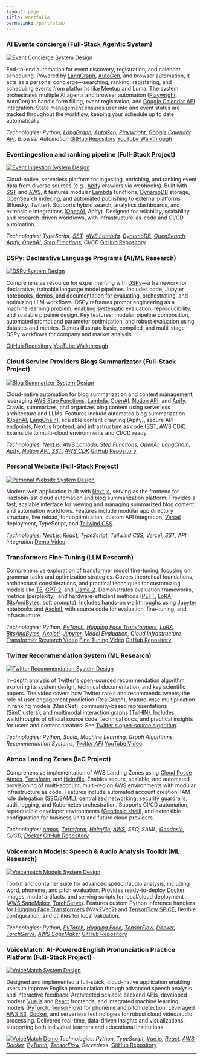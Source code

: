 ```yaml
---
layout: page
title: Portfolio
permalink: /portfolio/
---
```


<link rel="stylesheet" href="/assets/portfolio-grid.css">

<div class="portfolio-grid">

<div class="portfolio-item">
  <h3>AI Events concierge (Full-Stack Agentic System)</h3>
  <a href="/images/events-planner-agent-system-design.png" target="_blank"><img src="/images/events-planner-agent-system-design.png" alt="Event Concierge System Design"></a>
  <p>End-to-end automation for event discovery, registration, and calendar scheduling. Powered by <a href="https://langchain-ai.github.io/langgraph/" target="_blank">LangGraph</a>, <a href="https://microsoft.github.io/autogen/" target="_blank">AutoGen</a>, and browser automation, it acts as a personal concierge—searching, ranking, registering, and scheduling events from platforms like Meetup and Luma. The system orchestrates multiple AI agents and browser automation (<a href="https://playwright.dev/" target="_blank">Playwright</a>, AutoGen) to handle form filling, event registration, and <a href="https://developers.google.com/calendar/api" target="_blank">Google Calendar API</a> integration. State management ensures user info and event status are tracked throughout the workflow, keeping your schedule up to date automatically.</p>
  <em>Technologies: Python, <a href="https://langchain-ai.github.io/langgraph/" target="_blank">LangGraph</a>, <a href="https://microsoft.github.io/autogen/" target="_blank">AutoGen</a>, <a href="https://playwright.dev/" target="_blank">Playwright</a>, <a href="https://developers.google.com/calendar/api" target="_blank">Google Calendar API</a>, Browser Automation</em>
  <a href="https://github.com/iliazlobin/events-planner-agents">GitHub Repository</a>
  <a href="https://www.youtube.com/watch?v=ORLfWH-2Zfc&t=714s&ab_channel=IliaZlobin">YouTube Walkthrough</a>
</div>

<div class="portfolio-item">
  <h3>Event ingestion and ranking pipeline (Full-Stack Project)</h3>
  <a href="/images/events-planner-ingest-system-design.png" target="_blank"><img src="/images/events-planner-ingest-system-design.png" alt="Event Ingestion System Design"></a>
  <p>Cloud-native, serverless platform for ingesting, enriching, and ranking event data from diverse sources (e.g., <a href="https://apify.com/" target="_blank">Apify</a> crawlers via webhooks). Built with <a href="https://sst.dev/" target="_blank">SST</a> and <a href="https://aws.amazon.com/" target="_blank">AWS</a>, it features modular <a href="https://aws.amazon.com/lambda/" target="_blank">Lambda</a> functions, <a href="https://aws.amazon.com/dynamodb/" target="_blank">DynamoDB</a> storage, <a href="https://opensearch.org/" target="_blank">OpenSearch</a> indexing, and automated publishing to external platforms (Bluesky, Twitter). Supports hybrid search, analytics dashboards, and extensible integrations (<a href="https://openai.com/" target="_blank">OpenAI</a>, Apify). Designed for reliability, scalability, and research-driven workflows, with infrastructure-as-code and CI/CD automation.</p>
  <em>Technologies: TypeScript, <a href="https://sst.dev/" target="_blank">SST</a>, <a href="https://aws.amazon.com/lambda/" target="_blank">AWS Lambda</a>, <a href="https://aws.amazon.com/dynamodb/" target="_blank">DynamoDB</a>, <a href="https://opensearch.org/" target="_blank">OpenSearch</a>, <a href="https://apify.com/" target="_blank">Apify</a>, <a href="https://openai.com/" target="_blank">OpenAI</a>, <a href="https://aws.amazon.com/step-functions/" target="_blank">Step Functions</a>, CI/CD</em>
  <a href="https://github.com/iliazlobin/events-planner-sst">GitHub Repository</a>
</div>

<div class="portfolio-item">
  <h3>DSPy: Declarative Language Programs (AI/ML Research)</h3>
  <a href="/images/dspy-demo-system-design.png" target="_blank"><img src="/images/dspy-demo-system-design.png" alt="DSPy System Design"></a>
  <p>Comprehensive resource for experimenting with <a href="https://github.com/stanfordnlp/dspy" target="_blank">DSPy</a>—a framework for declarative, trainable language model pipelines. Includes code, Jupyter notebooks, demos, and documentation for evaluating, orchestrating, and optimizing LLM workflows. DSPy reframes prompt engineering as a machine learning problem, enabling systematic evaluation, reproducibility, and scalable pipeline design. Key features: modular pipeline composition, automated prompt and parameter optimization, and robust evaluation using datasets and metrics. Demos illustrate basic, compiled, and multi-stage DSPy workflows for company and market analysis.</p>
  <a href="https://github.com/iliazlobin/dspy-research">GitHub Repository</a>
  <a href="https://www.youtube.com/watch?v=NXI2l0wJNBY&ab_channel=IliaZlobin">YouTube Walkthrough</a>
</div>

<div class="portfolio-item">
  <h3>Cloud Service Providers Blogs Summarizator (Full-Stack Project)</h3>
  <a href="/images/blog-summarizer-system-design.png" target="_blank"><img src="/images/blog-summarizer-system-design.png" alt="Blog Summarizer System Design"></a>
  <p>Cloud-native automation for blog summarization and content management, leveraging <a href="https://aws.amazon.com/step-functions/" target="_blank">AWS Step Functions</a>, <a href="https://aws.amazon.com/lambda/" target="_blank">Lambda</a>, <a href="https://openai.com/" target="_blank">OpenAI</a>, <a href="https://www.notion.so/product/api" target="_blank">Notion API</a>, and <a href="https://apify.com/" target="_blank">Apify</a>. Crawls, summarizes, and organizes blog content using serverless architecture and LLMs. Features include automated blog summarization (<a href="https://openai.com/" target="_blank">OpenAI</a>, <a href="https://www.langchain.com/" target="_blank">LangChain</a>), scalable content crawling (Apify), secure API endpoints, <a href="https://nextjs.org/" target="_blank">Next.js</a> frontend, and infrastructure as code (<a href="https://sst.dev/" target="_blank">SST</a>, <a href="https://docs.aws.amazon.com/cdk/latest/guide/home.html" target="_blank">AWS CDK</a>). Extensible to multi-cloud environments and CI/CD ready.</p>
  <em>Technologies: <a href="https://nextjs.org/" target="_blank">Next.js</a>, <a href="https://aws.amazon.com/lambda/" target="_blank">AWS Lambda</a>, <a href="https://aws.amazon.com/step-functions/" target="_blank">Step Functions</a>, <a href="https://openai.com/" target="_blank">OpenAI</a>, <a href="https://www.langchain.com/" target="_blank">LangChain</a>, <a href="https://apify.com/" target="_blank">Apify</a>, <a href="https://www.notion.so/product/api" target="_blank">Notion API</a>, <a href="https://sst.dev/" target="_blank">SST</a>, <a href="https://docs.aws.amazon.com/cdk/latest/guide/home.html" target="_blank">AWS CDK</a></em>
  <a href="https://github.com/iliazlobin/iliazlobin-sst">GitHub Repository</a>
</div>

<div class="portfolio-item">
  <h3>Personal Website (Full-Stack Project)</h3>
  <a href="/images/personal-website-system-design.png" target="_blank"><img src="/images/personal-website-system-design.png" alt="Personal Website System Design"></a>
  <p>Modern web application built with <a href="https://nextjs.org/" target="_blank">Next.js</a>, serving as the frontend for iliazlobin-sst cloud automation and blog summarization platform. Provides a fast, scalable interface for viewing and managing summarized blog content and automation workflows. Features include modular app directory structure, live reload, font optimization, custom API integration, <a href="https://vercel.com/" target="_blank">Vercel</a> deployment, TypeScript, and <a href="https://tailwindcss.com/" target="_blank">Tailwind CSS</a>.</p>
  <em>Technologies: <a href="https://nextjs.org/" target="_blank">Next.js</a>, <a href="https://react.dev/" target="_blank">React</a>, TypeScript, <a href="https://tailwindcss.com/" target="_blank">Tailwind CSS</a>, <a href="https://vercel.com/" target="_blank">Vercel</a>, <a href="https://sst.dev/" target="_blank">SST</a>, API integration</em>
  <a href="https://www.youtube.com/watch?v=171fy2U77iU&t=886s&ab_channel=IliaZlobin">Demo Video</a>
</div>

<div class="portfolio-item">
  <h3>Transformers Fine-Tuning (LLM Research)</h3>
  <p>Comprehensive exploration of transformer model fine-tuning, focusing on grammar tasks and optimization strategies. Covers theoretical foundations, architectural considerations, and practical techniques for customizing models like <a href="https://huggingface.co/docs/transformers/model_doc/t5" target="_blank">T5</a>, <a href="https://huggingface.co/docs/transformers/model_doc/gpt2" target="_blank">GPT-2</a>, and <a href="https://huggingface.co/meta-llama" target="_blank">Llama-2</a>. Demonstrates evaluation frameworks, metrics (perplexity), and hardware-efficient methods (<a href="https://github.com/huggingface/peft" target="_blank">PEFT</a>, <a href="https://github.com/microsoft/LoRA" target="_blank">LoRA</a>, <a href="https://github.com/TimDettmers/bitsandbytes" target="_blank">BitsAndBytes</a>, soft prompts). Includes hands-on walkthroughs using <a href="https://jupyter.org/" target="_blank">Jupyter</a> notebooks and <a href="https://github.com/OpenAccess-AI-Collective/axolotl" target="_blank">Axolotl</a>, with source code for evaluation, fine-tuning, and infrastructure.</p>
  <em>Technologies: Python, <a href="https://pytorch.org/" target="_blank">PyTorch</a>, <a href="https://huggingface.co/docs/transformers/index" target="_blank">Hugging Face Transformers</a>, <a href="https://github.com/microsoft/LoRA" target="_blank">LoRA</a>, <a href="https://github.com/TimDettmers/bitsandbytes" target="_blank">BitsAndBytes</a>, <a href="https://github.com/OpenAccess-AI-Collective/axolotl" target="_blank">Axolotl</a>, <a href="https://jupyter.org/" target="_blank">Jupyter</a>, Model Evaluation, Cloud Infrastructure</em>
  <a href="https://www.youtube.com/watch?v=rY0f1GRK0h8&ab_channel=IliaZlobin">Transformer Research Video</a>
  <a href="https://www.youtube.com/watch?v=k8XlLoGFIh0&t=2s&ab_channel=IliaZlobin">Fine Tuning Video</a>
  <a href="https://github.com/iliazlobin/transformers-labs">GitHub Repository</a>
</div>

<div class="portfolio-item">
  <h3>Twitter Recommendation System (ML Research)</h3>
  <a href="/images/twitter-recommendation-system-system-design.png" target="_blank"><img src="/images/twitter-recommendation-system-system-design.png" alt="Twitter Recommendation System Design"></a>
  <p>In-depth analysis of Twitter's open-sourced recommendation algorithm, exploring its system design, technical documentation, and key scientific papers. The video covers how Twitter ranks and recommends tweets, the role of user engagement prediction (RealGraph), feature-wise multiplication in ranking models (MaskNet), community-based representations (SimClusters), and multimodal interaction graphs (TwHIN). Includes walkthroughs of official source code, technical docs, and practical insights for users and content creators. See <a href="https://github.com/twitter/the-algorithm" target="_blank">Twitter's open-source algorithm</a>.</p>
  <em>Technologies: Python, Scala, Machine Learning, Graph Algorithms, Recommendation Systems, <a href="https://developer.twitter.com/en/docs/twitter-api" target="_blank">Twitter API</a></em>
  <a href="https://www.youtube.com/watch?v=F-bvRXIQemg&t=418s&ab_channel=IliaZlobin">YouTube Video</a>
</div>

<div class="portfolio-item">
  <h3>Atmos Landing Zones (IaC Project)</h3>
  <p>Comprehensive implementation of AWS Landing Zones using <a href="https://github.com/cloudposse/atmos" target="_blank">Cloud Posse Atmos</a>, <a href="https://www.terraform.io/" target="_blank">Terraform</a>, and <a href="https://github.com/helmfile/helmfile" target="_blank">Helmfile</a>. Enables secure, scalable, and automated provisioning of multi-account, multi-region AWS environments with modular infrastructure as code. Features include automated account creation, IAM role delegation (SSO/SAML), centralized networking, security guardrails, audit logging, and Kubernetes orchestration. Supports CI/CD automation, reproducible developer environments (<a href="https://github.com/cloudposse/geodesic" target="_blank">Geodesic shell</a>), and extensible configuration for business units and future cloud providers.</p>
  <em>Technologies: <a href="https://github.com/cloudposse/atmos" target="_blank">Atmos</a>, <a href="https://www.terraform.io/" target="_blank">Terraform</a>, <a href="https://github.com/helmfile/helmfile" target="_blank">Helmfile</a>, <a href="https://aws.amazon.com/" target="_blank">AWS</a>, SSO, SAML, <a href="https://github.com/cloudposse/geodesic" target="_blank">Geodesic</a>, CI/CD, <a href="https://www.docker.com/" target="_blank">Docker</a></em>
  <a href="https://github.com/iliazlobin/atmos-landing-zones">GitHub Repository</a>
</div>

<div class="portfolio-item">
  <h3>Voicematch Models: Speech & Audio Analysis Toolkit (ML Research)</h3>
  <a href="/images/voicematch-labs-system-design.png" target="_blank"><img src="/images/voicematch-labs-system-design.png" alt="Voicematch Models System Design"></a>
  <p>Toolkit and container suite for advanced speech/audio analysis, including word, phoneme, and pitch evaluation. Provides ready-to-deploy <a href="https://www.docker.com/" target="_blank">Docker</a> images, model artifacts, and serving scripts for local/cloud deployment (<a href="https://aws.amazon.com/sagemaker/" target="_blank">AWS SageMaker</a>, <a href="https://pytorch.org/serve/" target="_blank">TorchServe</a>). Features custom Python inference handlers for <a href="https://huggingface.co/docs/transformers/index" target="_blank">Hugging Face Transformers</a> (Wav2Vec2) and <a href="https://www.tensorflow.org/hub/tutorials/spice" target="_blank">TensorFlow SPICE</a>, flexible configuration, and utilities for local validation.</p>
  <em>Technologies: Python, <a href="https://pytorch.org/" target="_blank">PyTorch</a>, <a href="https://huggingface.co/docs/transformers/index" target="_blank">Hugging Face</a>, <a href="https://www.tensorflow.org/" target="_blank">TensorFlow</a>, <a href="https://www.docker.com/" target="_blank">Docker</a>, <a href="https://pytorch.org/serve/" target="_blank">TorchServe</a>, <a href="https://aws.amazon.com/sagemaker/" target="_blank">AWS SageMaker</a></em>
  <a href="https://github.com/iliazlobin/voicematch-labs/tree/master/voicematch-models">GitHub Repository</a>
</div>

<div class="portfolio-item">
  <h3>VoiceMatch: AI-Powered English Pronunciation Practice Platform (Full-Stack Project)</h3>
  <a href="/images/voicematch-labs-system-design.png" target="_blank">
    <img src="/images/voicematch-labs-system-design.png" alt="VoiceMatch System Design">
  </a>
  <p>Designed and implemented a full-stack, cloud-native application enabling users to improve English pronunciation through advanced speech analysis and interactive feedback. Architected scalable backend APIs, developed modern <a href="https://vuejs.org/" target="_blank">Vue.js</a> and <a href="https://react.dev/" target="_blank">React</a> frontends, and integrated machine learning models (<a href="https://pytorch.org/" target="_blank">PyTorch</a>, <a href="https://www.tensorflow.org/" target="_blank">TensorFlow</a>) for phoneme and pitch detection. Leveraged <a href="https://aws.amazon.com/s3/" target="_blank">AWS S3</a>, <a href="https://www.docker.com/" target="_blank">Docker</a>, and serverless technologies for robust cloud video/audio processing. Delivered real-time, data-driven insights and visualizations, supporting both individual learners and educational institutions.</p>
  <a href="/images/voicematch-labs-demo.png" target="_blank">
    <img src="/images/voicematch-labs-demo.png" alt="VoiceMatch Demo">
  </a>
  <em>Technologies: Python, TypeScript, <a href="https://vuejs.org/" target="_blank">Vue.js</a>, <a href="https://react.dev/" target="_blank">React</a>, <a href="https://aws.amazon.com/" target="_blank">AWS</a>, <a href="https://www.docker.com/" target="_blank">Docker</a>, <a href="https://pytorch.org/" target="_blank">PyTorch</a>, <a href="https://www.tensorflow.org/" target="_blank">TensorFlow</a>, Serverless.</em>
  <a href="https://github.com/iliazlobin/voicematch-labs">GitHub Repository</a>
</div>

</div>

<hr />
